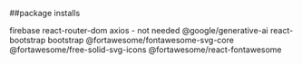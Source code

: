 ##package installs

firebase
react-router-dom
axios - not needed
@google/generative-ai
react-bootstrap
bootstrap
@fortawesome/fontawesome-svg-core
@fortawesome/free-solid-svg-icons
@fortawesome/react-fontawesome